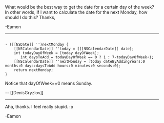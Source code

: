 What would be the best way to get the date for a certain day of the week? In other words, if I want to calculate the date for the next Monday, how should I do this?
Thanks,

-Eamon

----

<code>
- ([[NSDate]] '')nextMonday {
	[[NSCalendarDate]] ''today = [[[NSCalendarDate]] date];
	int todayDayOfWeek = [today dayOfWeek];
       int daysToAdd = todayDayOfWeek == 0 ? 1 : 7-todayDayOfWeek+1;
	[[NSCalendarDate]] ''nextMonday = [today dateByAddingYears:0 months:0 days:daysToAdd hours:0 minutes:0 seconds:0];
	return nextMonday;
}
</code>

Notice that dayOfWeek==0 means Sunday.

-- [[DenisGryzlov]]

----
Aha, thanks. I feel really stupid. :p

-Eamon